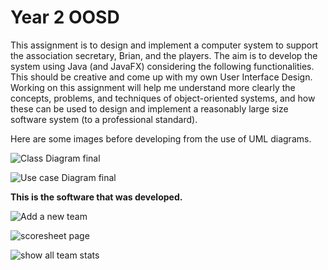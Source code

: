 # Year 2 OOSD

This assignment is to design and implement a computer system to support the association secretary, Brian, and the players. The aim is to develop the system using Java (and JavaFX) considering the following functionalities. This should be creative and come up with my own User Interface Design.  Working on this assignment will help me understand more clearly the concepts, problems, and techniques of object-oriented systems, and how these can be used to design and implement a reasonably large size software system (to a professional standard).

Here are some images  before developing from the use of UML diagrams. 

![Class Diagram final](https://user-images.githubusercontent.com/60824509/170478666-0dd7430e-5d5f-448b-8b46-9c0077172c0e.jpg)

![Use case Diagram final ](https://user-images.githubusercontent.com/60824509/170478704-9200f11a-1b79-47d3-b0b4-0b8a04863c0c.jpg)

**This is the software that was developed.**

![Add a new team](https://user-images.githubusercontent.com/60824509/170479676-87085e23-d6ca-415a-82df-2c1a53e648b2.png)

![scoresheet page](https://user-images.githubusercontent.com/60824509/170479698-3cec8938-99a9-4c5d-8c69-94a0c6bb0734.png)

![show all team stats](https://user-images.githubusercontent.com/60824509/170479705-d9bff0aa-89ba-48c5-9f6a-dbbb0ccaa3aa.png)
